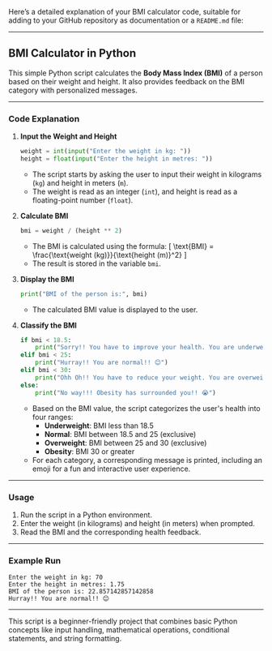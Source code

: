 Here’s a detailed explanation of your BMI calculator code, suitable for adding to your GitHub repository as documentation or a `README.md` file:

---

## BMI Calculator in Python

This simple Python script calculates the **Body Mass Index (BMI)** of a person based on their weight and height. It also provides feedback on the BMI category with personalized messages.

---

### **Code Explanation**

1. **Input the Weight and Height**
   ```python
   weight = int(input("Enter the weight in kg: "))
   height = float(input("Enter the height in metres: "))
   ```
   - The script starts by asking the user to input their weight in kilograms (`kg`) and height in meters (`m`).
   - The weight is read as an integer (`int`), and height is read as a floating-point number (`float`).

2. **Calculate BMI**
   ```python
   bmi = weight / (height ** 2)
   ```
   - The BMI is calculated using the formula:
     \[
     \text{BMI} = \frac{\text{weight (kg)}}{\text{height (m)}^2}
     \]
   - The result is stored in the variable `bmi`.

3. **Display the BMI**
   ```python
   print("BMI of the person is:", bmi)
   ```
   - The calculated BMI value is displayed to the user.

4. **Classify the BMI**
   ```python
   if bmi < 18.5:
       print("Sorry!! You have to improve your health. You are underweight!! 🥹")
   elif bmi < 25:
       print("Hurray!! You are normal!! 😊")
   elif bmi < 30:
       print("Ohh Oh!! You have to reduce your weight. You are overweight!! 🙀")
   else:
       print("No way!!! Obesity has surrounded you!! 😭")
   ```
   - Based on the BMI value, the script categorizes the user's health into four ranges:
     - **Underweight**: BMI less than 18.5
     - **Normal**: BMI between 18.5 and 25 (exclusive)
     - **Overweight**: BMI between 25 and 30 (exclusive)
     - **Obesity**: BMI 30 or greater
   - For each category, a corresponding message is printed, including an emoji for a fun and interactive user experience.

---

### **Usage**
1. Run the script in a Python environment.
2. Enter the weight (in kilograms) and height (in meters) when prompted.
3. Read the BMI and the corresponding health feedback.

---

### **Example Run**
```plaintext
Enter the weight in kg: 70
Enter the height in metres: 1.75
BMI of the person is: 22.857142857142858
Hurray!! You are normal!! 😊
```

---

This script is a beginner-friendly project that combines basic Python concepts like input handling, mathematical operations, conditional statements, and string formatting.
